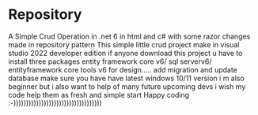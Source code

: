 # Repository
A Simple Crud Operation in .net 6 in html and c# with some razor changes made in repository pattern 
  This simple little crud project make in visual studio 2022 developer edition
  if anyone download this project u have to install three packages entity framework core v6/ sql serverv6/ entityframework core tools v6 for design..... add migration and update database make sure you have have latest windows 10/11 version 
  i m also beginner but i also want to help of many future upcoming devs i wish my code help them as fresh and simple start 
  Happy coding :-)))))))))))))))))))))))))))))))))))
  
  
